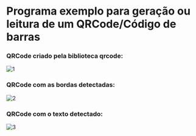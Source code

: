 # Programa exemplo para geração ou leitura de um QRCode/Código de barras

### QRCode criado pela biblioteca qrcode:
![1](https://user-images.githubusercontent.com/5797933/87232430-60374600-c395-11ea-8ba3-f060fa574997.png)

### QRCode com as bordas detectadas:

![2](https://user-images.githubusercontent.com/5797933/87232431-64636380-c395-11ea-8816-df7981bd945a.png)

### QRCode com o texto detectado:

![3](https://user-images.githubusercontent.com/5797933/87232433-69c0ae00-c395-11ea-83c1-57063e77ca61.png)


